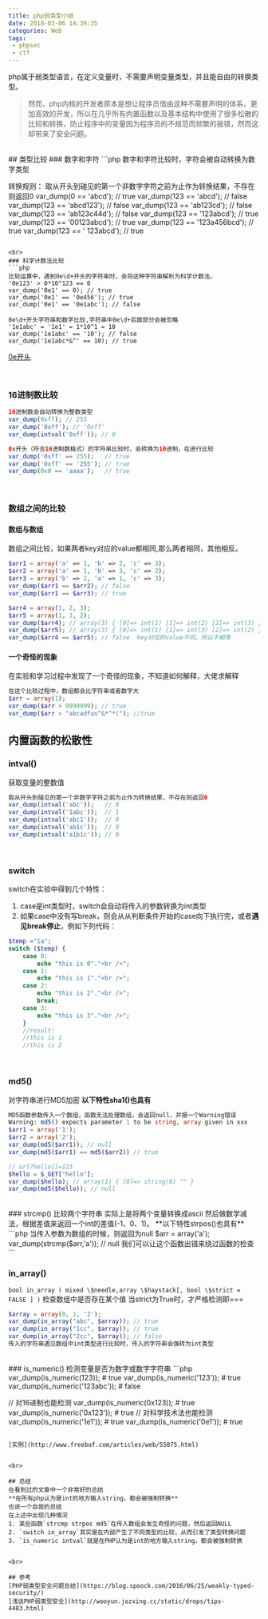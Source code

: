 ```yaml
---
title: php弱类型小结
date: 2018-03-06 14:39:35
categories: Web
tags:
 - phpsec
 - ctf
---
```


php属于弱类型语言，在定义变量时，不需要声明变量类型，并且能自由的转换类型。
>然而，php内核的开发者原本是想让程序员借由这种不需要声明的体系，更加高效的开发，所以在几乎所有内置函数以及基本结构中使用了很多松散的比较和转换，防止程序中的变量因为程序员的不规范而频繁的报错，然而这却带来了安全问题。


<!-- more -->


<br>
## 类型比较
### 数字和字符
```php
数字和字符比较时，字符会被自动转换为数字类型

转换规则：
取从开头到碰见的第一个非数字字符之前为止作为转换结果，不存在则返回0
var_dump(0 == 'abcd');         // true
var_dump(123 == 'abcd');       // false
var_dump(123 == 'abcd123');    // false
var_dump(123 == 'ab123cd');    // false
var_dump(123 == 'ab123c44d');  // false
var_dump(123 == '123abcd');    // true
var_dump(123 == '00123abcd');  // true
var_dump(123 == '123a456bcd'); // true
var_dump(123 == '  123abcd');  // true
```

<br>
### 科学计数法比较
```php
比较运算中，遇到0e\d+开头的字符串时，会将这种字符串解析为科学计数法。
'0e123' > 0*10^123 == 0
var_dump('0e1' == 0); // true
var_dump('0e1' == '0e456'); // true
var_dump('0e1' == '0e1abc'); // false

0e\d+开头字符串和数字比较,字符串中0e\d+后面部分会被忽略
'1e1abc' = '1e1' = 1*10^1 = 10
var_dump('1e1abc' == '10'); // false
var_dump('1e1abc*&^' == 10); // true
```
[0e开头](http://www.cnblogs.com/Primzahl/p/6018158.html)

<br>

### 16进制数比较
```php
16进制数会自动转换为整数类型
var_dump(0xff); // 255
var_dump('0xff'); // '0xff'
var_dump(intval('0xff')); // 0

0x开头（符合16进制数格式）的字符串比较时，会转换为10进制，在进行比较
var_dump('0xff' == 255);   // true
var_dump('0xff' == '255'); // true
var_dump(0x0 == 'aaaa');   // true
```
<br>

### 数组之间的比较

#### 数组与数组
数组之间比较，如果两者key对应的value都相同,那么两者相同，其他相反。
```php
$arr1 = array('a' => 1, 'b' => 2, 'c' => 3);
$arr2 = array('a' => 1, 'b' => 3, 'c' => 2);
$arr3 = array('b' => 2, 'a' => 1, 'c' => 3);
var_dump($arr1 == $arr2); // false
var_dump($arr1 == $arr3); // true

$arr4 = array(1, 2, 3);
$arr5 = array(1, 3, 2);
var_dump($arr4); // array(3) { [0]=> int(1) [1]=> int(2) [2]=> int(3) }
var_dump($arr5); // array(3) { [0]=> int(1) [1]=> int(3) [2]=> int(2) }
var_dump($arr4 == $arr5); // false  key对应的value不同，所以不相等
```

#### 一个奇怪的现象
在实验和学习过程中发现了一个奇怪的现象，不知道如何解释，大佬求解释
```php
在这个比较过程中，数组都会比字符串或者数字大
$arr = array(1);
var_dump($arr > 9999999); // true
var_dump($arr > "abcadfas^&*^*("); //true
```



## 内置函数的松散性
### intval()
获取变量的整数值
```php
取从开头到碰见的第一个非数字字符之前为止作为转换结果，不存在则返回0
var_dump(intval('abc'));   // 0
var_dump(intval('1abc'));  // 1
var_dump(intval('abc1'));  // 0
var_dump(intval('ab1c'));  // 0
var_dump(intval('a1b1c')); // 0
```
<br>

### switch
switch在实验中得到几个特性：
1. case是int类型时，switch会自动将传入的参数转换为int类型
2. 如果case中没有写break，则会从从判断条件开始的case向下执行完，或者**遇见break停止**，例如下列代码：
```php
$temp ="1a";
switch ($temp) {
	case 0:
		echo "this is 0"."<br />";
	case 1:
		echo "this is 1"."<br />";
	case 2:
	    echo "this is 2"."<br />";
	    break;
	case 3:
	    echo "this is 3"."<br />";
	}
	//result:
	//this is 1
	//this is 2
```
<br>

### md5()
对字符串进行MD5加密
**以下特性sha1()也具有**
```php
MD5函数参数传入一个数组，函数无法处理数组，会返回null，并报一个Warning错误
Warning: md5() expects parameter 1 to be string, array given in xxx
$arr1 = array('1');
$arr2 = array('2');
var_dump(md5($arr1)); // null
var_dump(md5($arr1) == md5($arr2)) // true

// url?hello[]=123
$hello = $_GET["hello"];
var_dump($hello); // array(1) { [0]=> string(0) "" }
var_dump(md5($hello)); // null
```
<br>
### strcmp()
比较两个字符串
实际上是将两个变量转换成ascii 然后做数学减法，根据差值来返回一个int的差值(-1、0、1)。
**以下特性strpos()也具有**
```php
当传入参数为数组的时候，则返回为null
$arr = array('a');
var_dump(strcmp($arr,'a')); // null
我们可以让这个函数出错来绕过函数的检查
```

<br>

### in_array()
`bool in_array ( mixed \$needle,array \$haystack[, bool \$strict = FALSE ] )`
检查数组中是否存在某个值
当strict为True时，才严格检测即===
```php
$array = array(0, 1, '2');
var_dump(in_array("abc", $array)); // true
var_dump(in_array("1cc", $array)); // true
var_dump(in_array("2cc", $array)); // false
传入的字符串遇见数组中int类型进行比较时，传入的字符串会强转为int类型
```
<Br />
### is_numeric()
检测变量是否为数字或数字字符串
```php
var_dump(is_numeric(123));       # true
var_dump(is_numeric('123'));     # true
var_dump(is_numeric('123abc'));  # false

// 对16进制也能检测
var_dump(is_numeric(0x123));     # true
var_dump(is_numeric('0x123'));   # true
// 对科学技术法也能检测
var_dump(is_numeric('1e1'));     # true
var_dump(is_numeric('0e1'));     # true
```

[实例](http://www.freebuf.com/articles/web/55075.html)


<br>

## 总结
在看到过的文章中一个非常好的总结
**在所有php认为是int的地方输入string，都会被强制转换**
也说一个自我的总结
在上述中出现几种情况
1. 某些函数`strcmp strpos md5`在传入数组会发生奇怪的问题，然后返回NULL
2. `switch in_array`其实是在内部产生了不同类型的比较，从而引发了类型转换问题
3. `is_numeric intval`就是在PHP认为是int的地方输入string，都会被强制转换


<br>

## 参考
[PHP弱类型安全问题总结](https://blog.spoock.com/2016/06/25/weakly-typed-security/)
[浅谈PHP弱类型安全](http://wooyun.jozxing.cc/static/drops/tips-4483.html)
